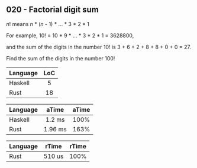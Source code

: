 020 - Factorial digit sum
-------------------------

*n*! means *n* * (*n* - 1) * ... * 3 * 2 * 1

For example, 10! = 10 * 9 * ... * 3 * 2 * 1 = 3628800,

and the sum of the digits in the number 10! is 3 + 6 + 2 + 8 + 8 + 0 + 0 = 27.

Find the sum of the digits in the number 100!

Language | LoC
--- | :---:
Haskell | 5
Rust | 18

Language | aTime | aTime
--- | :---: | :---:
Haskell |  1.2 ms | 100%
Rust | 1.96 ms | 163%

Language | rTime | rTime
--- | :---: | :---:
Rust |  510 us | 100%
